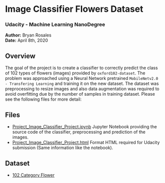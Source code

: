 # Image Classifier Flowers Dataset 
### Udacity - Machine Learning NanoDegree

**Author:** Bryan Rosales<br>
**Date:** April 8th, 2020


Overview
---

The goal of the project is to create a classifier to correctly predict the class of 102 types of flowers (images) provided by `oxford102-dataset`. The problem was approached using a Neural Network pretrained `MobileNetv2.0 - Transfering Learning` and training it on the new dataset. The dataset was preprocessing to resize images and also data augmentation was required to avoid overfitting due by the number of samples in training dataset.
Please see the following files for more detail:

Files
---
- [Project_Image_Classifier_Project.ipynb](https://github.com/brosales8/flowers_classifier/blob/master/Project_Image_Classifier_Project.ipynb) Jupyter Notebook providing the source code of the classifier, preprocessing and prediction of the images.
- [Project_Image_Classifier_Project.html](https://github.com/brosales8/flowers_classifier/blob/master/Project_Image_Classifier_Project.html) Format HTML required for Udacity submission (Same information like the notebook).

Dataset
---
- [102 Category Flower](https://www.robots.ox.ac.uk/~vgg/data/flowers/102/)  